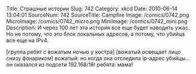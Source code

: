 Title: Страшные истории 
Slug: 742 
Category: xkcd 
Date: 2010-06-14 13:04:01 
SourceNum: 742 
SourceTitle: Campfire 
Image: /comics/0742.png 
MicroImage: /comics/0742_micro.png 
MiniImage: /comics/0742_mini.png 
Description: И через 100 лет эта история все еще будет наводить ужас. Но не потому, что это блок локальных адресов, а потому, что убийца все еще на IPv4. 

[группа ребят с вожатым ночью у костра]
[вожатый освещает лицо снизу фонариком]
вожатый: но когда она отследила ip-адрес убийцы... он оказался из подсети 192.168/16!
ребята: мама!